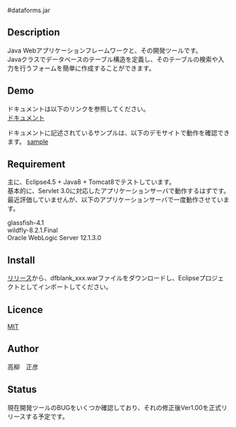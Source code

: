 #dataforms.jar

## Description
Java Webアプリケーションフレームワークと、その開発ツールです。  
Javaクラスでデータベースのテーブル構造を定義し、そのテーブルの検索や入力を行うフォームを簡単に作成することができます。  
  
  
## Demo
ドキュメントは以下のリンクを参照してください。  
[ドキュメント](http://woontai.dip.jp/dfsample/dataforms/devtool/page/doc/DocFramePage.df)  

ドキュメントに記述されているサンプルは、以下のデモサイトで動作を確認できます。
[sample](http://woontai.dip.jp/dfsample/dataforms/app/page/login/LoginPage.df)  

## Requirement
主に、Eclipse4.5 + Java8 + Tomcat8でテストしています。  
基本的に、Servlet 3.0に対応したアプリケーションサーバで動作するはずです。  
最近評価していませんが、以下のアプリケーションサーバで一度動作させています。  
  
glassfish-4.1  
wildfly-8.2.1.Final  
Oracle WebLogic Server 12.1.3.0  
  

## Install
[リリース](https://github.com/takayanagi2087/dataforms/releases)から、dfblank_xxx.warファイルをダウンロードし、Eclipseプロジェクトとしてインポートしてください。

## Licence
[MIT](https://github.com/takayanagi2087/dataforms/blob/master/LICENSE)

## Author
高柳　正彦

## Status
現在開発ツールのBUGをいくつか確認しており、それの修正後Ver1.00を正式リリースする予定です。  


